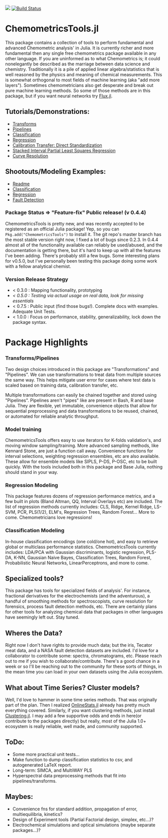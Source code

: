 [![](https://img.shields.io/badge/docs-stable-blue.svg)](https://caseykneale.github.io/ChemometricsTools.jl/) [![Build Status](https://travis-ci.org/caseykneale/ChemometricsTools.jl.svg?branch=master)](https://travis-ci.org/caseykneale/ChemometricsTools.jl)

# ChemometricsTools.jl
This package contains a collection of tools to perform fundamental and advanced Chemometric analysis' in Julia. It is currently richer and more fundamental then any single free chemometrics package available in any other language. If you are uninformed as to what Chemometrics is; it could nonelegantly be described as the marriage between data science and chemistry. Traditionally it is a pile of applied linear algebra/statistics that is well reasoned by the physics and meaning of chemical measurements. This is somewhat orthogonal to most fields of machine learning (aka "add more layers"). Sometimes chemometricians also get desperate and break out pure machine learning methods. So some of those methods are in this package, but if you want neural networks try [Flux.jl](https://github.com/FluxML/Flux.jl).

## Tutorials/Demonstrations:
  - [Transforms](https://caseykneale.github.io/ChemometricsTools.jl/Demos/Transforms/)
  - [Pipelines](https://caseykneale.github.io/ChemometricsTools.jl/Demos/Pipelines/)
  - [Classification](https://caseykneale.github.io/ChemometricsTools.jl/Demos/ClassificationExample/)
  - [Regression](https://caseykneale.github.io/ChemometricsTools.jl/Demos/RegressionExample/)
  - [Calibration Transfer: Direct Standardization](https://caseykneale.github.io/ChemometricsTools.jl/Demos/CalibXfer/)
  - [Stacked Interval Partial Least Squares Regression](https://caseykneale.github.io/ChemometricsTools.jl/Demos/SIPLS/)
  - [Curve Resolution](https://caseykneale.github.io/ChemometricsTools.jl/Demos/CurveResolution/)

## Shootouts/Modeling Examples:
  - [Readme](https://github.com/caseykneale/ChemometricsTools.jl/tree/master/shootouts)
  - [Classification](https://github.com/caseykneale/ChemometricsTools.jl/blob/master/shootouts/ClassificationShootout.jl)
  - [Regression](https://github.com/caseykneale/ChemometricsTools.jl/blob/master/shootouts/RegressionShootout.jl)
  - [Fault Detection](https://github.com/caseykneale/ChemometricsTools.jl/blob/master/shootouts/AnomalyShootout.jl)

### Package Status => "Feature-fix" Public release! (v 0.4.4)
ChemometricsTools is pretty new, and was recently accepted to be registered as an official Julia package! Yep, so you can  ```Pkg.add("ChemometricsTools")``` to install it. The git repo's master branch has the most stable version right now, I fixed a lot of bugs since 0.2.3. In 0.4.4 almost all of the functionality available can reliably be used/abused, and the documentation is getting there, but it's hard to keep up with all the features I've been adding. There's probably still a few bugs. Some interesting plans for v0.5.0, but I've personally been testing this package doing some work with a fellow analytical chemist.

### Version Release Strategy
  - < 0.3.0 : Mapping functionality, prototyping
  - *< 0.5.0 : Testing via actual usage on real data, look for missing essentials*
  - < 0.7.5 : Public input (find those bugs!). Complete docs with examples. Adequate Unit Tests.
  - < 1.0.0 : Focus on performance, stability, generalizability, lock down the package syntax.

# Package Highlights
### Transforms/Pipelines
Two design choices introduced in this package are "Transformations" and "Pipelines". We can use transformations to treat data from multiple sources the same way. This helps mitigate user error for cases where test data is scaled based on training data, calibration transfer, etc.

Multiple transformations can easily be chained together and stored using "Pipelines". Pipelines aren't "pipes" like are present in Bash, R and base Julia. They are flexible, yet immutable, convenience objects that allow for sequential preprocessing and data transformations to be reused, chained, or automated for reliable analytic throughput.

### Model training
ChemometricsTools offers easy to use iterators for K-folds validation's, and moving window sampling/training. More advanced sampling methods, like Kennard Stone, are just a function call away. Convenience functions for interval selections, weighting regression ensembles, etc are also available. These allow for ensemble models like SIPLS, P-DS, P-OSC, etc to be built quickly. With the tools included both in this package and Base Julia, nothing should stand in your way.

### Regression Modeling
This package features dozens of regression performance metrics, and a few built in plots (Bland Altman, QQ, Interval Overlays etc) are included. The list of regression methods currently includes: CLS, Ridge, Kernel Ridge, LS-SVM, PCR, PLS(1/2), ELM's, Regression Trees, Random Forest... More to come. Chemometricians love regressions!

### Classification Modeling
In-house classification encodings (one cold/one hot), and easy to retrieve global or multiclass performance statistics. ChemometricsTools currently includes: LDA/PCA with Gaussian discriminants, logistic regression, PLS-DA, K-NN, Gaussian Naive Bayes, Classification Trees, Random Forest, Probabilistic Neural Networks, LinearPerceptrons, and more to come.

## Specialized tools?
This package has tools for specialized fields of analysis'. For instance, fractional derivatives for the electrochemists (and the adventurous), a handful of smoothing methods for spectroscopists, curve resolution for forensics, process fault detection methods, etc. There are certainly plans for other tools for analyzing chemical data that packages in other languages have seemingly left out. Stay tuned.

## Wheres the Data?
Right now I don't have rights to provide much data; but the iris, Tecator meat data, and a NASA fault detection datasets are included. I'd love for a collaborator to contribute some: spectra, chromatograms, etc. Please reach out to me if you wish to collaborate/contribute. There's a good chance in a week or so I'll be reaching out to the community for these sorts of things, in the mean time you can load in your own datasets using the Julia ecosystem.

## What about Time Series? Cluster models?
Well, I'd love to hammer in some time series methods. That was originally part of the plan. Then I realized [OnlineStats.jl](https://github.com/joshday/OnlineStats.jl) already has pretty much everything covered. Similarly, if you want clustering methods, just install [Clustering.jl](https://github.com/JuliaStats/Clustering.jl). I may add a few supportive odds and ends in here(or contribute to the packages directly) but really, most of the Julia 1.0+ ecosystem is really reliable, well made, and community supported.

## ToDo:
  - Some more practical unit tests...
  - Make function to dump classification statistics to csv, and autogenerated LaTeX report.
  - Long-term: SIMCA, and MultiWAY PLS
  - Hyperspectral data preprocessing methods that fit into pipelines/transforms.

## Maybes:
  - Convenience fns for standard addition, propagation of error, multiequilibria, kinetics?
  - Design of Experiment tools (Partial Factorial design, simplex, etc...)?
  - Electrochemical simulations and optical simulations (maybe separate packages...)?
